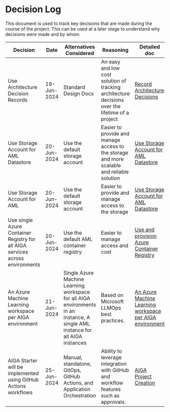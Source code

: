 # Decision Log

This document is used to track key decisions that are made during the course of the project. This can be used at a later stage to understand why decisions were made and by whom.

| **Decision**             | **Date**    | **Alternatives Considered** | **Reasoning** | **Detailed doc**                                                             | **Made By** | **Work Required** |
|--------------------------|-------------|-----------------------------|---------------|------------------------------------------------------------------------------|-------------|------------------|
| Use Architecture Decision Records| 19-Jun-2024 | Standard Design Docs | An easy and low cost solution of tracking architecture decisions over the lifetime of a project | [Record Architecture Decisions](./adrs/001-record-architecture-decisions.md) | Dev Team | NA |
| Use Storage Account for AML Datastore | 20-Jun-2024 | Use the default storage account | Easier to provide and manage access to the storage and more scalable and reliable solution | [Use Storage Account for AML Datastore](./adrs/003-use-and-provision-storage-account.md) | Avishay Balter | NA |
| Use Storage Account for AML | 20-Jun-2024 | Use the default storage account | Easier to provide and manage access to the storage | [Use Storage Account for AML Datastore](./adrs/003-use-and-provision-storage-account.md) | Avishay Balter | NA |
| Use single Azure Container Registry for all AIGA services across environments | 20-Jun-2024 | Use the default AML container registry | Easier to manage access and cost | [Use and provision Azure Container Registry](./adrs/004-use-and-provision-azure-container-registry.md) | Avishay Balter | NA |
| An Azure Machine Learning workspace per AIGA environment | 21-Jun-2024 | Single Azure Machine Learning workspace for all AIGA environments in an instance, A single AML instance for all AIGA instances | Based on Microsoft LLMOps best practices. | [An Azure Machine Learning workspace per AIGA environment](./adrs/005-single-aml-per-environment.md) | Avishay Balter | NA |
| AIGA Starter will be implemented using GitHub Actions workflows | 25-Jun-2024 | Manual, standalone, GitOps, GitHub Actions, and Application Orchestration | Ability to leverage integration with GitHub and workflow features such as approvals. | [AIGA Project Creation](./adrs/006-aiga-project-creation.md) | Liam Moat | NA |
